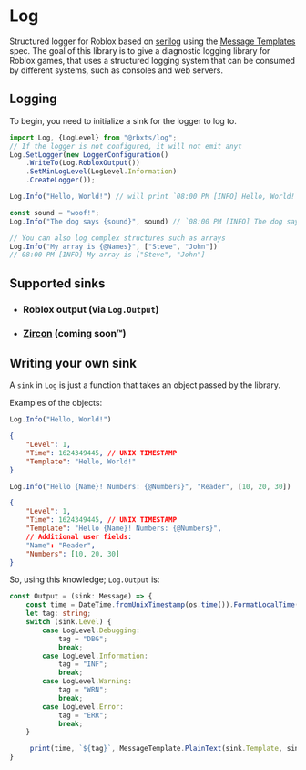 # Log
Structured logger for Roblox based on [serilog](https://github.com/serilog/serilog) using the [Message Templates](https://messagetemplates.org/) spec. The goal of this library is to give a diagnostic logging library for Roblox games, that uses a structured logging system that can be consumed by different systems, such as consoles and web servers.

## Logging

To begin, you need to initialize a sink for the logger to log to.

```ts
import Log, {LogLevel} from "@rbxts/log";
// If the logger is not configured, it will not emit anyt
Log.SetLogger(new LoggerConfiguration()
    .WriteTo(Log.RobloxOutput())
    .SetMinLogLevel(LogLevel.Information)
    .CreateLogger());

Log.Info("Hello, World!") // will print `08:00 PM [INFO] Hello, World!`

const sound = "woof!";
Log.Info("The dog says {sound}", sound) // `08:00 PM [INFO] The dog says woof!`

// You can also log complex structures such as arrays
Log.Info("My array is {@Names}", ["Steve", "John"])
// 08:00 PM [INFO] My array is ["Steve", "John"]
```

## Supported sinks
- ### Roblox output (via `Log.Output`)
- ### [Zircon](https://github.com/roblox-aurora/zircon) (coming soon&trade;)

## Writing your own sink
A `sink` in `Log` is just a function that takes an object passed by the library.

Examples of the objects:
```ts
Log.Info("Hello, World!")
```
```json
{
    "Level": 1, 
    "Time": 1624349445, // UNIX TIMESTAMP
    "Template": "Hello, World!"
}
```

```ts
Log.Info("Hello {Name}! Numbers: {@Numbers}", "Reader", [10, 20, 30])
```
```json
{
    "Level": 1, 
    "Time": 1624349445, // UNIX TIMESTAMP
    "Template": "Hello {Name}! Numbers: {@Numbers}",
    // Additional user fields:
    "Name": "Reader",
    "Numbers": [10, 20, 30]
}
```

So, using this knowledge; `Log.Output` is:

```ts
const Output = (sink: Message) => {
    const time = DateTime.fromUnixTimestamp(os.time()).FormatLocalTime("HH:MM:ss", "en-us");
    let tag: string;
    switch (sink.Level) {
        case LogLevel.Debugging:
            tag = "DBG";
            break;
        case LogLevel.Information:
            tag = "INF";
            break;
        case LogLevel.Warning:
            tag = "WRN";
            break;
        case LogLevel.Error:
            tag = "ERR";
            break;
    }

     print(time, `${tag}`, MessageTemplate.PlainText(sink.Template, sink));
}
```